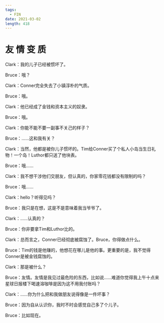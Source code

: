 ```yaml
---
tags:
  - FIN
date: 2021-03-02
length: 418
---
```


# 友 情 变 质

Clark：我的儿子已经被惯坏了。

Bruce：哦？

Clark：Conner完全失去了小镇淳朴的气质。

Bruce：哦。

Clark：他已经成了金钱和资本主义的奴隶。

Bruce：哦。

Clark：你能不能不要一副事不关己的样子？

Bruce：……这和我有关？

Clark：当然，他都是被你儿子惯坏的。Tim给Conner买了个私人小岛当生日礼物！一个岛！Luthor都只送了他块表。

Bruce：哦……

Clark：我不想干涉他们交朋友，但认真的，你家零花钱都没有限制的吗？

Bruce：哦……

Clark：hello？听得见吗？

Bruce：我只是在想，这是不是意味着我当爷爷了。

Clark：……认真的？

Bruce：你非要拿Tim和Luthor比的。

Clark：总而言之，Conner已经彻底被腐蚀了。Bruce，你得做点什么。

Bruce：Tim的钱是他赚的，他想花在哪儿是他的事。更重要的是，我不觉得Conner是被金钱腐蚀的。

Clark：那是被什么？

Bruce：友情。友情是我见过最危险的东西，比如说……难道你觉得我上午十点来星球日报楼下喝速溶咖啡是因为这不用我付账吗？

Clark：……你为什么把和我做朋友说得像是一件坏事？

Bruce：因为自从认识你，我时不时会感觉自己多了个儿子。

Bruce：比如现在。

